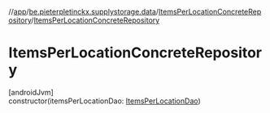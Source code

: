 //[app](../../../index.md)/[be.pieterpletinckx.supplystorage.data](../index.md)/[ItemsPerLocationConcreteRepository](index.md)/[ItemsPerLocationConcreteRepository](-items-per-location-concrete-repository.md)

# ItemsPerLocationConcreteRepository

[androidJvm]\
constructor(itemsPerLocationDao: [ItemsPerLocationDao](../-items-per-location-dao/index.md))
